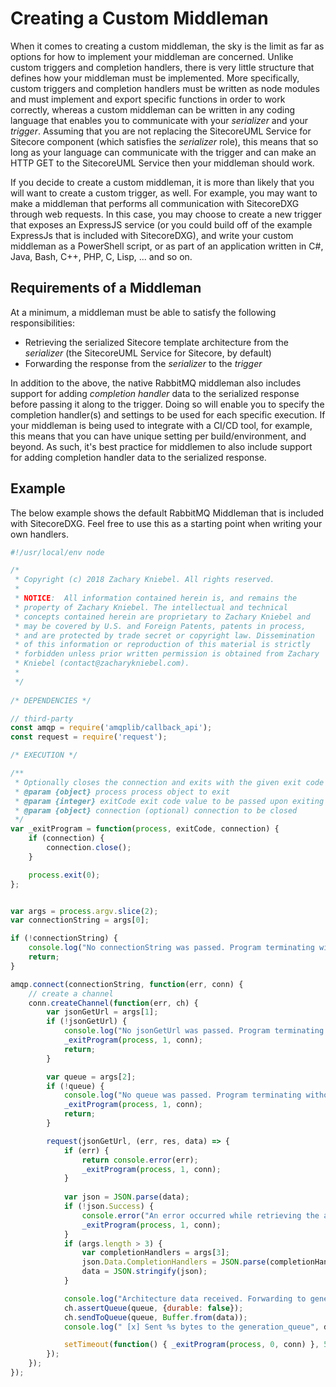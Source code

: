 # Creating a Custom Middleman

When it comes to creating a custom middleman, the sky is the limit as far as options for how to implement your middleman are concerned. Unlike custom triggers and completion handlers, there is very little structure that defines how your middleman must be implemented. More specifically, custom triggers and completion handlers must be written as node modules and must implement and export specific functions in order to work correctly, whereas a custom middleman can be written in any coding language that enables you to communicate with your _serializer_ and your _trigger_. Assuming that you are not replacing the SitecoreUML Service for Sitecore component \(which satisfies the _serializer_ role\), this means that so long as your language can communicate with the trigger and can make an HTTP GET to the SitecoreUML Service then your middleman should work.

If you decide to create a custom middleman, it is more than likely that you will want to create a custom trigger, as well. For example, you may want to make a middleman that performs all communication with SitecoreDXG through web requests. In this case, you may choose to create a new trigger that exposes an ExpressJS service \(or you could build off of the example ExpressJs that is included with SitecoreDXG\), and write your custom middleman as a PowerShell script, or as part of an application written in C\#, Java, Bash, C++, PHP, C, Lisp, ... and so on. 

## Requirements of a Middleman

At a minimum, a middleman must be able to satisfy the following responsibilities:

* Retrieving the serialized Sitecore template architecture from the _serializer_ \(the SitecoreUML Service for Sitecore, by default\)
* Forwarding the response from the _serializer_ to the _trigger_

In addition to the above, the native RabbitMQ middleman also includes support for adding _completion handler_ data to the serialized response before passing it along to the trigger. Doing so will enable you to specify the completion handler\(s\) and settings to be used for each specific execution. If your middleman is being used to integrate with a CI/CD tool, for example, this means that you can have unique setting per build/environment, and beyond. As such, it's best practice for middlemen to also include support for adding completion handler data to the serialized response.

## Example

The below example shows the default RabbitMQ Middleman that is included with SitecoreDXG. Feel free to use this as a starting point when writing your own handlers.

```js
#!/usr/local/env node

/*
 * Copyright (c) 2018 Zachary Kniebel. All rights reserved.
 *
 * NOTICE:  All information contained herein is, and remains the 
 * property of Zachary Kniebel. The intellectual and technical 
 * concepts contained herein are proprietary to Zachary Kniebel and
 * may be covered by U.S. and Foreign Patents, patents in process, 
 * and are protected by trade secret or copyright law. Dissemination 
 * of this information or reproduction of this material is strictly 
 * forbidden unless prior written permission is obtained from Zachary
 * Kniebel (contact@zacharykniebel.com).
 *
 */
 
/* DEPENDENCIES */

// third-party
const amqp = require('amqplib/callback_api');
const request = require('request');

/* EXECUTION */

/**
 * Optionally closes the connection and exits with the given exit code
 * @param {object} process process object to exit
 * @param {integer} exitCode exit code value to be passed upon exiting  
 * @param {object} connection (optional) connection to be closed
 */
var _exitProgram = function(process, exitCode, connection) {
    if (connection) {
        connection.close(); 
    }

    process.exit(0);
};


var args = process.argv.slice(2);
var connectionString = args[0];

if (!connectionString) {
    console.log("No connectionString was passed. Program terminating without sending.");
    return;
}

amqp.connect(connectionString, function(err, conn) {
    // create a channel
    conn.createChannel(function(err, ch) {
        var jsonGetUrl = args[1];        
        if (!jsonGetUrl) {
            console.log("No jsonGetUrl was passed. Program terminating without sending.");
            _exitProgram(process, 1, conn);
            return;
        }

        var queue = args[2];     
        if (!queue) {
            console.log("No queue was passed. Program terminating without sending.");
            _exitProgram(process, 1, conn);
            return;
        }

        request(jsonGetUrl, (err, res, data) => {
            if (err) { 
                return console.error(err); 
                _exitProgram(process, 1, conn);
            }
            
            var json = JSON.parse(data);
            if (!json.Success) {
                console.error("An error occurred while retrieving the architecture data. Program terminating...", json);
                _exitProgram(process, 1, conn);
            }            
            if (args.length > 3) {
                var completionHandlers = args[3];
                json.Data.CompletionHandlers = JSON.parse(completionHandlers);
                data = JSON.stringify(json);
            }

            console.log("Architecture data received. Forwarding to generation_queue...");
            ch.assertQueue(queue, {durable: false});
            ch.sendToQueue(queue, Buffer.from(data));
            console.log(" [x] Sent %s bytes to the generation_queue", data.length);

            setTimeout(function() { _exitProgram(process, 0, conn) }, 500);
        });
    });
});


```







